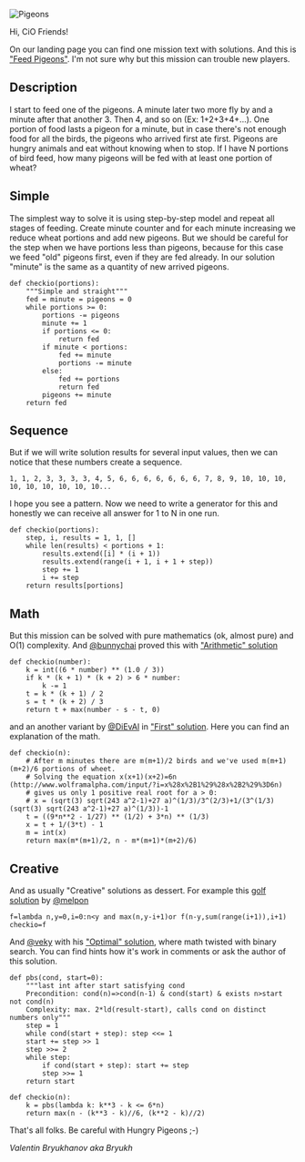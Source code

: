 ![Pigeons](http://checkio.s3.amazonaws.com/blog/share/hungry-pigeons.png)

Hi, CiO Friends!

On our landing page you can find one mission text with solutions.
And this is ["Feed Pigeons"][mission]. 
I'm not sure why but this mission can trouble new players.

## Description

I start to feed one of the pigeons.
A minute later two more fly by and a minute after that another 3.
Then 4, and so on (Ex: 1+2+3+4+...). 
One portion of food lasts a pigeon for a minute, 
but in case there's not enough food for all the birds, the pigeons who arrived first ate first. 
Pigeons are hungry animals and eat without knowing when to stop. 
If I have N portions of bird feed, how many pigeons will be fed with at least one portion of wheat?

## Simple

The simplest way to solve it is using step-by-step model and repeat all stages of feeding.
Create minute counter and for each minute increasing we reduce wheat portions and add new pigeons.
But we should be careful for the step when we have portions less than pigeons, because for this
case we feed "old" pigeons first, even if they are fed already.
In our solution "minute" is the same as a quantity of new arrived pigeons.

```
def checkio(portions):
    """Simple and straight"""
    fed = minute = pigeons = 0
    while portions >= 0:
        portions -= pigeons
        minute += 1
        if portions <= 0:
            return fed
        if minute < portions:
            fed += minute
            portions -= minute
        else:
            fed += portions
            return fed
        pigeons += minute
    return fed
```

## Sequence

But if we will write solution results for several input values,
then we can notice that these numbers create a sequence.

`1, 1, 2, 3, 3, 3, 3, 4, 5, 6, 6, 6, 6, 6, 6, 6, 7, 8, 9, 10, 10, 10, 10, 10, 10, 10, 10, 10...`

I hope you see a pattern. Now we need to write a generator for this and honestly
we can receive all answer for 1 to N in one run.

```
def checkio(portions):
    step, i, results = 1, 1, []
    while len(results) < portions + 1:
        results.extend([i] * (i + 1))
        results.extend(range(i + 1, i + 1 + step))
        step += 1
        i += step
    return results[portions]
```

## Math

But this mission can be solved with pure mathematics (ok, almost pure) and O(1) complexity.
And [@bunnychai](http://www.checkio.org/user/bunnychai/) proved this with
["Arithmetic" solution][arithmetic]

```
def checkio(number):
    k = int((6 * number) ** (1.0 / 3))
    if k * (k + 1) * (k + 2) > 6 * number:
        k -= 1
    t = k * (k + 1) / 2
    s = t * (k + 2) / 3
    return t + max(number - s - t, 0)
```

and an another variant by [@DiEvAl](http://www.checkio.org/user/DiEvAl/) in ["First" solution][dieval].
Here you can find an explanation of the math.

```
def checkio(n):
    # After m minutes there are m(m+1)/2 birds and we've used m(m+1)(m+2)/6 portions of wheet.
    # Solving the equation x(x+1)(x+2)=6n (http://www.wolframalpha.com/input/?i=x%28x%2B1%29%28x%2B2%29%3D6n)
    # gives us only 1 positive real root for a > 0:
    # x = (sqrt(3) sqrt(243 a^2-1)+27 a)^(1/3)/3^(2/3)+1/(3^(1/3) (sqrt(3) sqrt(243 a^2-1)+27 a)^(1/3))-1
    t = ((9*n**2 - 1/27) ** (1/2) + 3*n) ** (1/3)
    x = t + 1/(3*t) - 1
    m = int(x)
    return max(m*(m+1)/2, n - m*(m+1)*(m+2)/6)
```

## Creative

And as usually "Creative" solutions as dessert.
For example this [golf solution][golf] by [@melpon](http://www.checkio.org/user/melpon/)

```
f=lambda n,y=0,i=0:n<y and max(n,y-i+1)or f(n-y,sum(range(i+1)),i+1)
checkio=f
```

And [@veky](http://www.checkio.org/user/veky/) with his ["Optimal" solution][optimal], where math twisted with binary search.
You can find hints how it's work in comments or ask the author of this solution.

```
def pbs(cond, start=0):
    """last int after start satisfying cond
    Precondition: cond(n)=>cond(n-1) & cond(start) & exists n>start not cond(n)
    Complexity: max. 2*ld(result-start), calls cond on distinct numbers only"""
    step = 1
    while cond(start + step): step <<= 1
    start += step >> 1
    step >>= 2
    while step:
        if cond(start + step): start += step
        step >>= 1
    return start
​
def checkio(n):
    k = pbs(lambda k: k**3 - k <= 6*n)
    return max(n - (k**3 - k)//6, (k**2 - k)//2)
```

That's all folks. Be careful with Hungry Pigeons ;-)

_Valentin Bryukhanov aka Bryukh_

[mission]: http://www.checkio.org/mission/feed-pigeons/share/fabf278379f4a8217eef2549b2ac4164/
[arithmetic]: http://www.checkio.org/mission/feed-pigeons/publications/bunnychai/python-27/arithmetic/share/7f72e750ee5446ed97e7396976564c16/

[dieval]: http://www.checkio.org/mission/feed-pigeons/publications/DiEvAl/python-3/first/share/30897afff7da3f66244bb05523719eb0/
[golf]: http://www.checkio.org/mission/feed-pigeons/publications/melpon/python-3/first/share/92814969c22d9d20d829547c190f2007/
[optimal]: http://www.checkio.org/mission/feed-pigeons/publications/veky/python-3/optimal/share/716ba8c58f595d8317a40f55642a572c/